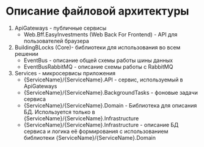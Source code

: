 # Описание файловой архитектуры

1. ApiGateways - публичные сервисы
    * Web.Bff.EasyInvestments (Web Back For Frontend) - API для пользователей браузера
2. BuildingBLocks (Core)- библиотеки для использования во всем решении
    * EventBus - описание общей схемы работы шины данных
    * EventBusRabbitMQ - описание схемы работы с RabbitMQ
3. Services - микросервисы приложения
    * {ServiceName}/{ServiceName}.API - сервис, используемый в ApiGateways
    * {ServiceName}/{ServiceName}.BackgroundTasks - фоновые задачи сервиса
    * {ServiceName}/{ServiceName}.Domain - Библиотека для описания БД. Используется только в {ServiceName}/{ServiceName}.Infrastructure
    * {ServiceName}/{ServiceName}.Infrastructure - описание БД сервиса и логика её формирования с использованием библиотеки {ServiceName}/{ServiceName}.Domain